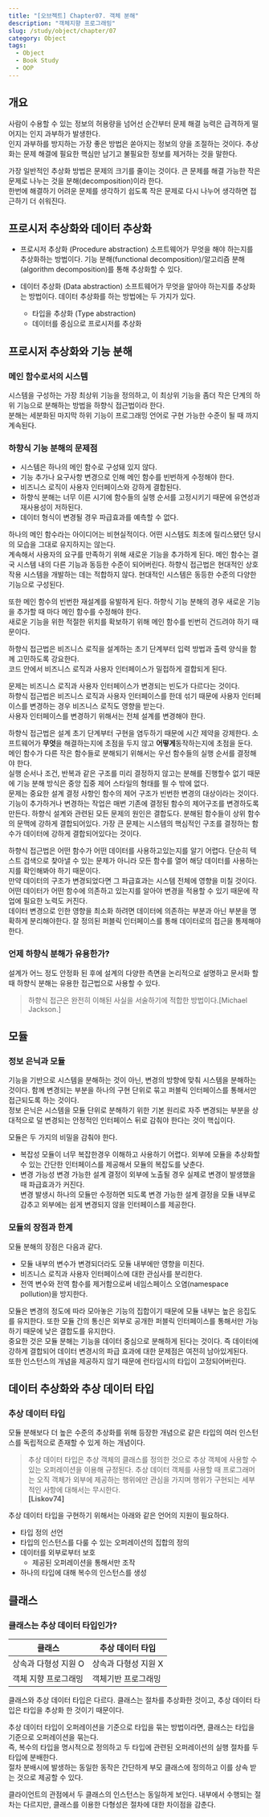 ```yaml
---
title: "[오브젝트] Chapter07. 객체 분해"
description: "객체지향 프로그래밍"
slug: /study/object/chapter/07
category: Object
tags:
  - Object
  - Book Study
  - OOP
---
```


## 개요
사람이 수용할 수 있는 정보의 허용량을 넘어선 순간부터 문제 해결 능력은 급격하게 떨어지는 인지 과부하가 발생한다.  
인지 과부하를 방지하는 가장 좋은 방법은 쏟아지는 정보의 양을 조절하는 것이다. 추상화는 문제 해결에 필요한 핵심만 남기고 불필요한 정보를 제거하는 것을 말한다.

<!--truncate-->

가장 일반적인 추상화 방법은 문제의 크기를 줄이는 것이다. 큰 문제를 해결 가능한 작은 문제로 나누는 것을 분해(decomposition)이라 한다.  
한번에 해결하기 어려운 문제를 생각하기 쉽도록 작은 문제로 다시 나누어 생각하면 접근하기 더 쉬워진다.

## 프로시저 추상화와 데이터 추상화
- 프로시저 추상화 (Procedure abstraction)
  소프트웨어가 무엇을 해야 하는지를 추상화하는 방법이다. 기능 분해(functional decomposition)/알고리즘 분해(algorithm decomposition)를 통해 추상화할 수 있다.

- 데이터 추상화 (Data abstraction)
  소프트웨어가 무엇을 알아야 하는지를 추상화는 방법이다. 데이터 추상화를 하는 방법에는 두 가지가 있다.
    - 타입을 추상화 (Type abstraction)
    - 데이터를 중심으로 프로시저를 추상화

## 프로시저 추상화와 기능 분해
### 메인 함수로서의 시스템
시스템을 구성하는 가장 최상위 기능을 정의하고, 이 최상위 기능을 좀더 작은 단계의 하위 기능으로 분해하는 방법을 하향식 접근법이라 한다.  
분해는 세분화된 마지막 하위 기능이 프로그래밍 언어로 구현 가능한 수준이 될 때 까지 계속된다.

### 하향식 기능 분해의 문제점
- 시스템은 하나의 메인 함수로 구성돼 있지 않다.
- 기능 추가나 요구사항 변경으로 인해 메인 함수를 빈번하게 수정해야 한다.
- 비즈니스 로직이 사용자 인터페이스와 강하게 결합된다.
- 하향식 분해는 너무 이른 시기에 함수들의 실행 순서를 고정시키기 때문에 유연성과 재사용성이 저하된다.
- 데이터 형식이 변경될 경우 파급효과를 예측할 수 없다.

하나의 메인 함수라는 아이디어는 비현실적이다. 어떤 시스템도 최초에 릴리스됐던 당시의 모습을 그대로 유지하지는 않는다.  
계속해서 사용자의 요구를 만족하기 위해 새로운 기능을 추가하게 된다. 메인 함수는 결국 시스템 내의 다른 기능과 동등한 수준이 되어버린다.
하향식 접근법은 현대적인 상호작용 시스템을 개발하는 데는 적합하지 않다. 현대적인 시스템은 동등한 수준의 다양한 기능으로 구성된다.

또한 메인 함수의 빈번한 재설계를 유발하게 된다. 하향식 기능 분해의 경우 새로운 기능을 추가할 때 마다 메인 함수를 수정해야 한다.  
새로운 기능을 위한 적절한 위치를 확보하기 위해 메인 함수를 빈번히 건드려야 하기 때문이다.

하향식 접근법은 비즈니스 로직을 설계하는 초기 단계부터 입력 방법과 출력 양식을 함께 고민하도록 강요한다.  
코드 안에서 비즈니스 로직과 사용자 인터페이스가 밀접하게 결합되게 된다.

문제는 비즈니스 로직과 사용자 인터페이스가 변경되는 빈도가 다르다는 것이다.  
하향식 접근법은 비즈니스 로직과 사용자 인터페이스를 한데 섞기 때문에 사용자 인터페이스를 변경하는 경우 비즈니스 로직도 영향을 받는다.  
사용자 인터페이스를 변경하기 위해서는 전체 설계를 변경해야 한다.

하향식 접근법은 설계 초기 단계부터 구현을 염두하기 때문에 시간 제약을 강제한다. 소프트웨어가 **무엇**을 해결하는지에 초점을 두지 않고 **어떻게**동작하는지에 초점을 둔다.  
메인 함수가 다른 작은 함수들로 분해되기 위해서는 우선 함수들의 실행 순서를 결정해야 한다.  
실행 순서나 조건, 반복과 같은 구조를 미리 결정하지 않고는 분해를 진행할수 없기 때문에 기능 분해 방식은 중앙 집중 제어 스타일의 형태를 띌 수 밖에 없다.  
문제는 중요한 설계 결정 사항인 함수의 제어 구조가 빈번한 변경의 대상이라는 것이다. 기능이 추가하거나 변경하는 작업은 매번 기존에 결정된 함수의 제어구조를 변경하도록 만든다.
하향식 설계와 관련된 모든 문제의 원인은 결합도다. 분해된 함수들이 상위 함수의 문맥에 강하게 결합되어있다. 가장 큰 문제는 시스템의 핵심적인 구조를 결정하는 함수가 데이터에 강하게 결합되어있다는 것이다.

하향식 접근법은 어떤 함수가 어떤 데이터를 사용하고있는지를 알기 어렵다. 단순히 텍스트 검색으로 찾아낼 수 있는 문제가 아니라 모든 함수를 열어 해당 데이터를 사용하는지를 확인해봐야 하기 때문이다.  
만약 데이터의 구조가 변경되었다면 그 파급효과는 시스템 전체에 영향을 미칠 것이다. 어떤 데이터가 어떤 함수에 의존하고 있는지를 알아야 변경을 적용할 수 있기 때문에 작업에 필요한 노력도 커진다.  
데이터 변경으로 인한 영향을 최소화 하려면 데이터에 의존하는 부분과 아닌 부분을 명확하게 분리해야한다. 잘 정의된 퍼블릭 인터페이스를 통해 데이터로의 접근을 통제해야 한다.

### 언제 하향식 분해가 유용한가?
설계가 어느 정도 안정화 된 후에 설계의 다양한 측면을 논리적으로 설명하고 문서화 할때 하향식 분해는 유용한 접근법으로 사용할 수 있다.
> 하향식 접근은 완전히 이해된 사실을 서술하기에 적합한 방법이다.[Michael Jackson.]

## 모듈
### 정보 은닉과 모듈
기능을 기반으로 시스템을 분해하는 것이 아닌, 변경의 방향에 맞춰 시스템을 분해하는 것이다. 함께 변경되는 부분을 하나의 구현 단위로 묶고 퍼블릭 인터페이스를 통해서만 접근되도록 하는 것이다.  
정보 은닉은 시스템을 모듈 단위로 분해하기 위한 기본 원리로 자주 변경되는 부분을 상대적으로 덜 변경되는 안정적인 인터페이스 뒤로 감춰야 한다는 것이 핵십이다.

모듈은 두 가지의 비밀을 감춰야 한다.
- 복잡성
  모듈이 너무 복잡한경우 이해하고 사용하기 어렵다. 외부에 모듈을 추상화할 수 있는 간단한 인터페이스를 제공해서 모듈의 복잡도를 낮춘다.
- 변경 가능성
  변경 가능한 설계 결정이 외부에 노출될 경우 실제로 변경이 발생했을때 파급효과가 커진다.  
  변경 발생시 하나의 모듈만 수정하면 되도록 변경 가능한 설계 결정을 모듈 내부로 감추고 외부에는 쉽게 변경되지 않을 인터페이스를 제공한다.


### 모듈의 장점과 한계
모듈 분해의 장점은 다음과 같다.
- 모듈 내부의 변수가 변경되더라도 모듈 내부에만 영향을 미친다.
- 비즈니스 로직과 사용자 인터페이스에 대한 관심사를 분리한다.
- 전역 변수와 전역 함수를 제거함으로써 네임스페이스 오염(namespace pollution)을 방지한다.

모듈은 변경의 정도에 따라 모아놓은 기능의 집합이기 때문에 모듈 내부는 높은 응집도를 유지한다. 또한 모듈 간의 통신은 외부로 공개한 퍼블릭 인터페이스를 통해서만 가능하기 때문에 낮은 결합도를 유지한다.  
중요한 것은 모듈 분해는 기능을 데이터 중심으로 분해하게 된다는 것이다. 즉 데이터에 강하게 결합되어 데이터 변경시의 파급 효과에 대한 문제점은 여전히 남아있게된다.  
또한 인스턴스의 개념을 제공하지 않기 때문에 런타임시의 타입이 고정되어버린다.

## 데이터 추상화와 추상 데이터 타입
### 추상 데이터 타입
모듈 분해보다 더 높은 수준의 추상화를 위해 등장한 개념으로 같은 타입의 여러 인스턴스를 독립적으로 존재할 수 있게 하는 개념이다.

> 추상 데이터 타입은 추상 객체의 클래스를 정의한 것으로 추상 객체에 사용할 수 있는 오퍼레이션을 이용해 규정된다. 
> 추상 데이터 객체를 사용할 때 프로그래머는 오직 객체가 외부에 제공하는 행위에만 관심을 가지며 행위가 구현되는 세부적인 사항에 대해서는 무시한다.  
> __\[Liskov74\]__

추상 데이터 타입을 구현하기 위해서는 아래와 같은 언어의 지원이 필요하다.
- 타입 정의 선언
- 타입의 인스턴스를 다룰 수 있는 오퍼레이션의 집합의 정의
- 데이터를 외부로부터 보호
  - 제공된 오퍼레이션을 통해서만 조작
- 하나의 타입에 대해 복수의 인스턴스를 생성

## 클래스
### 클래스는 추상 데이터 타입인가?
|클래스|추상 데이터 타입|
|--|--|
|상속과 다형성 지원 O|상속과 다형성 지원 X|
|객체 지향 프로그래밍|객체기반 프로그래밍|

클래스와 추상 데이터 타입은 다르다. 클래스는 절차를 추상화한 것이고, 추상 데이터 타입은 타입을 추상화 한 것이기 때문이다.

추상 데이터 타입이 오퍼레이션을 기준으로 타입을 묶는 방법이라면, 클래스는 타입을 기준으로 오퍼레이션을 묶는다.  
즉, 복수의 타입을 명시적으로 정의하고 두 타입에 관련된 오퍼레이션의 실행 절차를 두 타입에 분배한다.  
절차 분배시에 발생하는 동일한 동작은 간단하게 부모 클래스에 정의하고 이를 상속 받는 것으로 제공할 수 있다.  

클라이언트의 관점에서 두 클래스의 인스턴스는 동일하게 보인다. 내부에서 수행되는 절차는 다르지만, 클래스를 이용한 다형성은 절차에 대한 차이점을 감춘다. 

